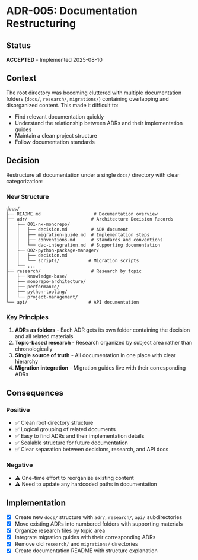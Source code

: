 # ADR-005: Documentation Restructuring

## Status
**ACCEPTED** - Implemented 2025-08-10

## Context
The root directory was becoming cluttered with multiple documentation folders (`docs/`, `research/`, `migrations/`) containing overlapping and disorganized content. This made it difficult to:

- Find relevant documentation quickly
- Understand the relationship between ADRs and their implementation guides
- Maintain a clean project structure
- Follow documentation standards

## Decision
Restructure all documentation under a single `docs/` directory with clear categorization:

### New Structure
```
docs/
├── README.md                    # Documentation overview
├── adr/                        # Architecture Decision Records
│   ├── 001-nx-monorepo/
│   │   ├── decision.md         # ADR document
│   │   ├── migration-guide.md  # Implementation steps
│   │   ├── conventions.md      # Standards and conventions
│   │   └── dvc-integration.md  # Supporting documentation
│   ├── 002-python-package-manager/
│   │   ├── decision.md
│   │   └── scripts/           # Migration scripts
│   └── ...
├── research/                   # Research by topic
│   ├── knowledge-base/
│   ├── monorepo-architecture/
│   ├── performance/
│   ├── python-tooling/
│   └── project-management/
└── api/                       # API documentation
```

### Key Principles
1. **ADRs as folders** - Each ADR gets its own folder containing the decision and all related materials
2. **Topic-based research** - Research organized by subject area rather than chronologically
3. **Single source of truth** - All documentation in one place with clear hierarchy
4. **Migration integration** - Migration guides live with their corresponding ADRs

## Consequences

### Positive
- ✅ Clean root directory structure
- ✅ Logical grouping of related documents
- ✅ Easy to find ADRs and their implementation details
- ✅ Scalable structure for future documentation
- ✅ Clear separation between decisions, research, and API docs

### Negative
- ⚠️ One-time effort to reorganize existing content
- ⚠️ Need to update any hardcoded paths in documentation

## Implementation
- [x] Create new `docs/` structure with `adr/`, `research/`, `api/` subdirectories
- [x] Move existing ADRs into numbered folders with supporting materials
- [x] Organize research files by topic area
- [x] Integrate migration guides with their corresponding ADRs
- [x] Remove old `research/` and `migrations/` directories
- [x] Create documentation README with structure explanation
